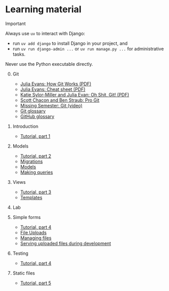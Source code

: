 # Learning material

> [!IMPORTANT]
> Always use `uv` to interact with Django:
>
> - run `uv add django` to install Django in your project, and
> - run `uv run django-admin ...` or `uv run manage.py ...` for
>   administrative tasks.
>
> Never use the Python executable directly.

0. Git
   - [Julia Evans: How Git Works (PDF)](https://drive.google.com/file/d/1lfQEi8o9xMfyI6AA4X_TnraKxwXQADvH/view?usp=share_link)
   - [Julia Evans: Cheat sheet (PDF)](https://drive.google.com/file/d/1u1n4UN_-SsZWt9eWqROAmFhZIFcrFeix/view?usp=share_link)
   - [Katie Sylor-Miller and Julia Evan: Oh Shit, Git! (PDF)](https://drive.google.com/file/d/1P9rQVU_oSVX3oXs8O8ZZqlaMXdADZ3V_/view?usp=share_link)
   - [Scott Chacon and Ben Straub: Pro Git](https://git-scm.com/book/en/v2)
   - [Missing Semester: Git (video)](https://missing.csail.mit.edu/2020/version-control/)
   - [Git glossary](https://git-scm.com/docs/gitglossary)
   - [GitHub glossary](https://docs.github.com/en/get-started/learning-about-github/github-glossary)

1. Introduction
   - [Tutorial, part 1](https://docs.djangoproject.com/en/5.2/intro/tutorial01/)

2. Models
   - [Tutorial, part 2](https://docs.djangoproject.com/en/5.2/intro/tutorial02/)
   - [Migrations](https://docs.djangoproject.com/en/5.2/topics/migrations/)
   - [Models](https://docs.djangoproject.com/en/5.2/topics/db/models/)
   - [Making queries](https://docs.djangoproject.com/en/5.2/topics/db/queries/)

3. Views
   - [Tutorial, part 3](https://docs.djangoproject.com/en/5.2/intro/tutorial03/)
   - [Templates](https://docs.djangoproject.com/en/5.2/topics/templates/)

4. Lab

5. Simple forms
   - [Tutorial, part 4](https://docs.djangoproject.com/en/5.2/intro/tutorial04/)
   - [File Uploads](https://docs.djangoproject.com/en/5.2/topics/http/file-uploads/)
   - [Managing files](https://docs.djangoproject.com/en/5.2/topics/files/)
   - [Serving uploaded files during development](https://docs.djangoproject.com/en/5.2/howto/static-files/#serving-uploaded-files-in-development)

6. Testing
   - [Tutorial, part 4](https://docs.djangoproject.com/en/5.2/intro/tutorial05/)

7. Static files
   - [Tutorial, part 5](https://docs.djangoproject.com/en/5.2/intro/tutorial06/)
